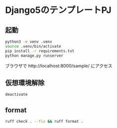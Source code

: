 # Django5のテンプレートPJ

## 起動
```sh
python3 -m venv .venv
source .venv/bin/activate
pip install -r requirements.txt
python manage.py runserver
```
ブラウザで http://localhost:8000/sample/ にアクセス

## 仮想環境解除
```sh
deactivate
```


## format
```sh
ruff check . --fix && ruff format .
```
